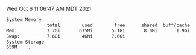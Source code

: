 Wed Oct  6 11:06:47 AM MDT 2021
```bash
System Memory
               total        used        free      shared  buff/cache   available
Mem:           7.7Gi       675Mi       5.1Gi       8.0Mi       1.9Gi       6.7Gi
Swap:          7.6Gi        46Mi       7.6Gi
System Storage
659M	.
```
